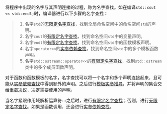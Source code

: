 将程序中出现的名字与其声明连接的过程，称为名字查找。如在编译`std::cout << std::endl;`时，编译器进行以下步骤的名字查找：

> 1. 名字`std`的[无限定名字查找]()，找到全局命名空间中的命名空间`std`的声明。
> 2. 名字`cout`的[有限定名字查找]()，找到命名空间`std`中的变量声明。
> 3. 名字`endl`的[有限定名字查找]()，找到命名空间`std`中的函数模板声明。
> 4. 名字`operator<<`的[实参依赖查找]()，找到命名空间`std`中的多个模板函数声明。
> 5. 名字`std::ostream::operator<<`的[有限定名字查找]()，找到`std::ostream`类中的多个成员函数声明。

对于函数和函数模板的名字，名字查找可以将一个名字和多个声明连接起来，且可能从[实参依赖查找]()中得到额外的声明。之后进行[模板实参推导]()，并将声明的集合交给[重载决议]()，决定需要使用的声明。

当名字紧跟作用域解析运算符`::`之后时，进行[有限定名字查找]()；否则，进行[无限定名字查找]()。如果是函数调用，还会进行[实参依赖查找]()。
